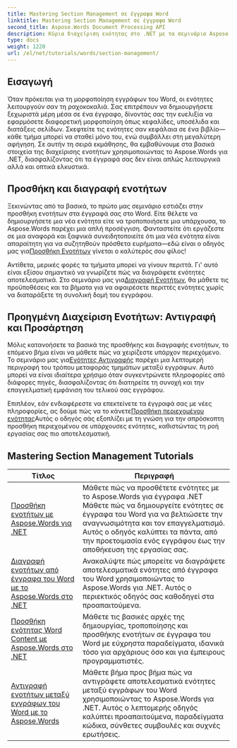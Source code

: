 ```yaml
---
title: Mastering Section Management σε έγγραφα Word
linktitle: Mastering Section Management σε έγγραφα Word
second_title: Aspose.Words Document Processing API
description: Κύρια διαχείριση ενότητας στο .NET με τα σεμινάρια Aspose.Words. Μάθετε να προσθέτετε, να διαγράφετε, να αντιγράφετε και να προσθέτετε ενότητες απρόσκοπτα σε έγγραφα του Word.
type: docs
weight: 1220
url: /el/net/tutorials/words/section-management/
---
```

## Εισαγωγή

Όταν πρόκειται για τη μορφοποίηση εγγράφων του Word, οι ενότητες λειτουργούν σαν τη ραχοκοκαλιά. Σας επιτρέπουν να δημιουργήσετε ξεχωριστά μέρη μέσα σε ένα έγγραφο, δίνοντάς σας την ευελιξία να εφαρμόσετε διαφορετική μορφοποίηση όπως κεφαλίδες, υποσέλιδα και διατάξεις σελίδων. Σκεφτείτε τις ενότητες σαν κεφάλαια σε ένα βιβλίο—κάθε τμήμα μπορεί να σταθεί μόνο του, ενώ συμβάλλει στη μεγαλύτερη αφήγηση. Σε αυτήν τη σειρά εκμάθησης, θα εμβαθύνουμε στα βασικά στοιχεία της διαχείρισης ενοτήτων χρησιμοποιώντας το Aspose.Words για .NET, διασφαλίζοντας ότι τα έγγραφά σας δεν είναι απλώς λειτουργικά αλλά και οπτικά ελκυστικά.

## Προσθήκη και διαγραφή ενοτήτων

 Ξεκινώντας από τα βασικά, το πρώτο μας σεμινάριο εστιάζει στην προσθήκη ενοτήτων στα έγγραφά σας στο Word. Είτε θέλετε να δημιουργήσετε μια νέα ενότητα είτε να τροποποιήσετε μια υπάρχουσα, το Aspose.Words παρέχει μια απλή προσέγγιση. Φανταστείτε ότι εργάζεστε σε μια αναφορά και ξαφνικά συνειδητοποιείτε ότι μια νέα ενότητα είναι απαραίτητη για να συζητηθούν πρόσθετα ευρήματα—εδώ είναι ο οδηγός μας για[Προσθήκη Ενοτήτων](./adding-sections/) γίνεται ο καλύτερός σου φίλος! 

Αντίθετα, μερικές φορές τα τμήματα μπορεί να γίνουν περιττά. Γι' αυτό είναι εξίσου σημαντικό να γνωρίζετε πώς να διαγράφετε ενότητες αποτελεσματικά. Στο σεμινάριο μας για[Διαγραφή Ενοτήτων](./delete-sections-word-document/), θα μάθετε τις προϋποθέσεις και τα βήματα για να αφαιρέσετε περιττές ενότητες χωρίς να διαταράξετε τη συνολική δομή του εγγράφου. 

## Προηγμένη Διαχείριση Ενοτήτων: Αντιγραφή και Προσάρτηση

 Μόλις κατανοήσετε τα βασικά της προσθήκης και διαγραφής ενοτήτων, το επόμενο βήμα είναι να μάθετε πώς να χειρίζεστε υπάρχον περιεχόμενο. Το σεμινάριο μας για[Ενότητες Αντιγραφής](./copy-sections-word-documents/) παρέχει μια λεπτομερή περιγραφή του τρόπου μεταφοράς τμημάτων μεταξύ εγγράφων. Αυτό μπορεί να είναι ιδιαίτερα χρήσιμο όταν συγκεντρώνετε πληροφορίες από διάφορες πηγές, διασφαλίζοντας ότι διατηρείτε τη συνοχή και την επαγγελματική εμφάνιση του τελικού σας εγγράφου. 

 Επιπλέον, εάν ενδιαφέρεστε να επεκτείνετε τα έγγραφά σας με νέες πληροφορίες, ας δούμε πώς να το κάνετε[Προσθήκη περιεχομένου ενότητας](./append-section-word-content/)Αυτός ο οδηγός σάς εξοπλίζει με τη γνώση για την απρόσκοπτη προσθήκη περιεχομένου σε υπάρχουσες ενότητες, καθιστώντας τη ροή εργασίας σας πιο αποτελεσματική.

 ## Mastering Section Management Tutorials
| Τίτλος | Περιγραφή |
| --- | --- |
| [Προσθήκη ενοτήτων με Aspose.Words για .NET](./adding-sections/) | Μάθετε πώς να προσθέτετε ενότητες με το Aspose.Words για έγγραφα .NET Μάθετε πώς να δημιουργείτε ενότητες σε έγγραφα του Word για να βελτιώσετε την αναγνωσιμότητα και τον επαγγελματισμό. Αυτός ο οδηγός καλύπτει τα πάντα, από την προετοιμασία ενός εγγράφου έως την αποθήκευση της εργασίας σας. |
| [Διαγραφή ενοτήτων από έγγραφα του Word με το Aspose.Words στο .NET](./delete-sections-word-document/) | Ανακαλύψτε πώς μπορείτε να διαγράψετε αποτελεσματικά ενότητες από έγγραφα του Word χρησιμοποιώντας το Aspose.Words για .NET. Αυτός ο περιεκτικός οδηγός σας καθοδηγεί στα προαπαιτούμενα. |
| [Προσθήκη ενότητας Word Content με Aspose.Words στο .NET](./append-section-word-content/) | Μάθετε τις βασικές αρχές της δημιουργίας, τροποποίησης και προσθήκης ενοτήτων σε έγγραφα του Word με εύχρηστα παραδείγματα, ιδανικά τόσο για αρχάριους όσο και για έμπειρους προγραμματιστές. |
| [Αντιγραφή ενοτήτων μεταξύ εγγράφων του Word με το Aspose.Words](./copy-sections-word-documents/) | Μάθετε βήμα προς βήμα πώς να αντιγράφετε αποτελεσματικά ενότητες μεταξύ εγγράφων του Word χρησιμοποιώντας το Aspose.Words για .NET. Αυτός ο λεπτομερής οδηγός καλύπτει προαπαιτούμενα, παραδείγματα κώδικα, σύνθετες συμβουλές και συχνές ερωτήσεις. |